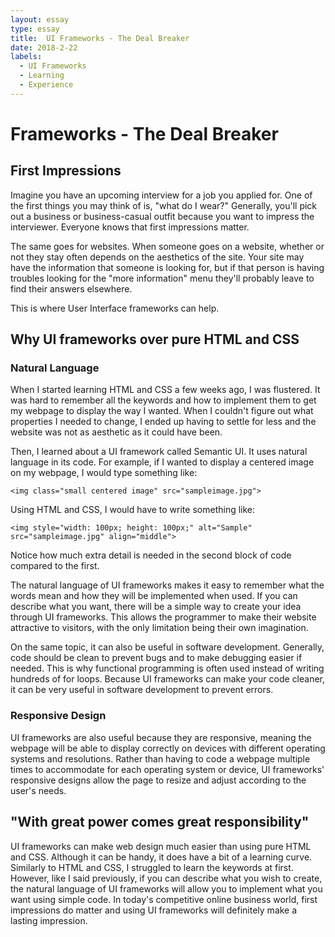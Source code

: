 ```yaml
---
layout: essay
type: essay
title:  UI Frameworks - The Deal Breaker
date: 2018-2-22
labels:
  - UI Frameworks
  - Learning
  - Experience
---
```


# Frameworks - The Deal Breaker #

## First Impressions ##
Imagine you have an upcoming interview for a job you applied for.  One of the first things you may think of is, "what do I wear?"  Generally, you'll pick out a business or business-casual outfit because you want to impress the interviewer.  Everyone knows that first impressions matter.

The same goes for websites.  When someone goes on a website, whether or not they stay often depends on the aesthetics of the site.  Your site may have the information that someone is looking for, but if that person is having troubles looking for the "more information" menu they'll probably leave to find their answers elsewhere.

This is where User Interface frameworks can help.

## Why UI frameworks over pure HTML and CSS ##

### Natural Language ###
When I started learning HTML and CSS a few weeks ago, I was flustered.  It was hard to remember all the keywords and how to implement them to get my webpage to display the way I wanted.  When I couldn't figure out what properties I needed to change, I ended up having to settle for less and the website was not as aesthetic as it could have been.

Then, I learned about a UI framework called Semantic UI.  It uses natural language in its code.  For example, if I wanted to display a centered image on my webpage, I would type something like:

```
<img class="small centered image" src="sampleimage.jpg">
```

Using HTML and CSS, I would have to write something like:
```
<img style="width: 100px; height: 100px;" alt="Sample"
src="sampleimage.jpg" align="middle">
```

Notice how much extra detail is needed in the second block of code compared to the first.  

The natural language of UI frameworks makes it easy to remember what the words mean and how they will be implemented when used.  If you can describe what you want, there will be a simple way to create your idea through UI frameworks.  This allows the programmer to make their website attractive to visitors, with the only limitation being their own imagination.

On the same topic, it can also be useful in software development.  Generally, code should be clean to prevent bugs and to make debugging easier if needed.  This is why functional programming is often used instead of writing hundreds of for loops.  Because UI frameworks can make your code cleaner, it can be very useful in software development to prevent errors.

### Responsive Design ###
UI frameworks are also useful because they are responsive, meaning the webpage will be able to display correctly on devices with different operating systems and resolutions.  Rather than having to code a webpage multiple times to accommodate for each operating system or device, UI frameworks' responsive designs allow the page to resize and adjust according to the user's needs.


## "With great power comes great responsibility" ##

UI frameworks can make web design much easier than using pure HTML and CSS.  Although it can be handy, it does have a bit of a learning curve.  Similarly to HTML and CSS, I struggled to learn the keywords at first.  However, like I said previously, if you can describe what you wish to create, the natural language of UI frameworks will allow you to implement what you want using simple code.  In today's competitive online business world, first impressions do matter and using UI frameworks will definitely make a lasting impression.